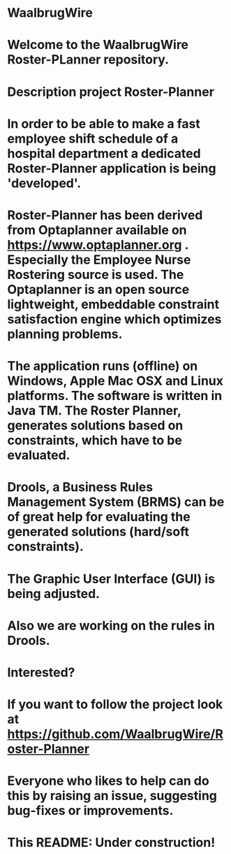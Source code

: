 # WaalbrugWire

# Welcome to the WaalbrugWire Roster-PLanner repository.

# Description project Roster-Planner

# In order to be able to make a fast employee shift schedule of a hospital department a dedicated Roster-Planner application is being 'developed'.
# Roster-Planner has been derived from Optaplanner available on https://www.optaplanner.org . Especially the Employee Nurse Rostering source is used. The Optaplanner is an open source lightweight, embeddable constraint satisfaction engine which optimizes planning problems.
# The application runs (offline) on Windows, Apple Mac OSX and Linux platforms. The software is written in Java TM. The Roster Planner, generates solutions based on constraints, which have to be evaluated.
# Drools, a Business Rules Management System (BRMS) can be of great help for evaluating the generated solutions (hard/soft constraints).
# The Graphic User Interface (GUI) is being adjusted. 
# Also we are working on the rules in Drools. 

# Interested?

# If you want to follow the project look at https://github.com/WaalbrugWire/Roster-Planner
# Everyone who likes to help can do this by raising an issue, suggesting bug-fixes or improvements.

# This README: Under construction!
